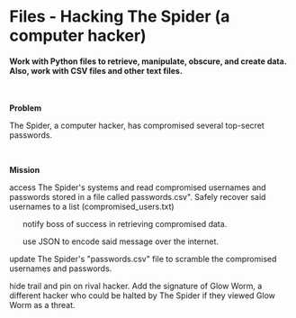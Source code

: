 <h1>Files - Hacking The Spider (a computer hacker)</h1>
<h4>Work with Python files to  retrieve, manipulate, obscure, and create data.  Also, work with CSV files and other text files.</h4>


<br>
<p><b>Problem</b></p>
<p>The Spider, a computer hacker, has compromised several top-secret passwords.</p>

<br>
<p><b>Mission</b></p>
<p>access The Spider's systems and read compromised usernames and passwords stored in a file called passwords.csv".  Safely recover said usernames to a list (compromised_users.txt)</p>

<ul>notify boss of success in retrieving compromised data.</ul>
<ul>use JSON to encode said message over the internet.</ul>

<p>update The Spider's "passwords.csv" file to scramble the compromised usernames and passwords.</p>
<p>hide trail and pin on rival hacker.  Add the signature of Glow Worm, a different hacker who could be halted by The Spider if they viewed Glow Worm as a threat.</p>



